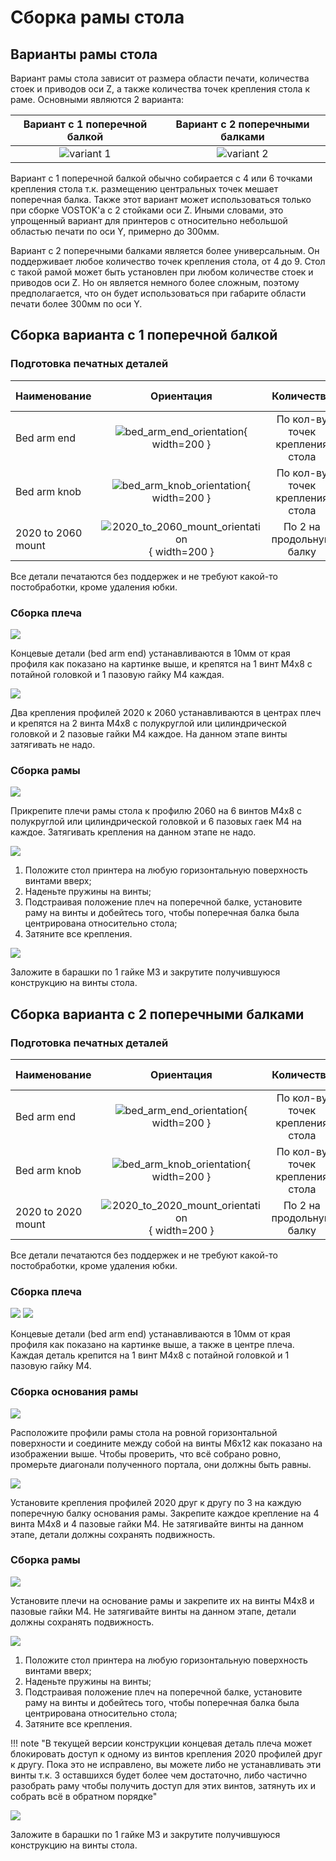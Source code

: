 # Сборка рамы стола

## Варианты рамы стола

Вариант рамы стола зависит от размера области печати, количества стоек и приводов оси Z, а также количества точек крепления стола к раме. Основными являются 2 варианта:

| Вариант с 1 поперечной балкой | Вариант с 2 поперечными балками |
| :---------------------------: | :-----------------------------: |
| ![variant 1](./pics/step_10/bed_frame_variant_1.png) | ![variant 2](./pics/step_10/bed_frame_variant_2.png) |

Вариант с 1 поперечной балкой обычно собирается с 4 или 6 точками крепления стола т.к. размещению центральных точек мешает поперечная балка. Также этот вариант может использоваться только при сборке VOSTOK'а с 2 стойками оси Z. Иными словами, это упрощенный вариант для принтеров с относительно небольшой областью печати по оси Y, примерно до 300мм.

Вариант с 2 поперечными балками является более универсальным. Он поддерживает любое количество точек крепления стола, от 4 до 9. Стол с такой рамой может быть установлен при любом количестве стоек и приводов оси Z. Но он является немного более сложным, поэтому предполагается, что он будет использоваться при габарите области печати более 300мм по оси Y.

## Сборка варианта с 1 поперечной балкой

### Подготовка печатных деталей

| Наименование | Ориентация | Количество | Предпочтительный материал |
|:------------ |:------:|:------:|:-----:|
| Bed arm end | ![bed_arm_end_orientation](./pics/step_10/bed_arm_end_orientation.png){ width=200 } | По кол-ву точек крепления стола | Любой жёсткий с термостойкостью выше 80°C |
| Bed arm knob | ![bed_arm_knob_orientation](./pics/step_10/bed_knob_orientation.png){ width=200 } | По кол-ву точек крепления стола | Любой жёсткий с термостойкостью выше 80°C |
| 2020 to 2060 mount | ![2020_to_2060_mount_orientation](./pics/step_10/2020_to_2060_mount_orientation.png){ width=200 } | По 2 на продольную балку | Любой жёсткий, кроме `PLA` |

Все детали печатаются без поддержек и не требуют какой-то постобработки, кроме удаления юбки.

### Сборка плеча

![](./pics/bed_frame_assembly/arm_end_install.png)

Концевые детали (bed arm end) устанавливаются в 10мм от края профиля как показано на картинке выше, и крепятся на 1 винт М4х8 с потайной головкой и 1 пазовую гайку М4 каждая.

![](./pics/bed_frame_assembly/2020_to_2060_mount_install.png)

Два крепления профилей 2020 к 2060 устанавливаются в центрах плеч и крепятся на 2 винта М4х8 с полукруглой или цилиндрической головкой и 2 пазовые гайки М4 каждое. На данном этапе винты затягивать не надо.

### Сборка рамы

![](./pics/bed_frame_assembly/bed_arm_install.png)

Прикрепите плечи рамы стола к профилю 2060 на 6 винтов М4х8 с полукруглой или цилиндрической головкой и 6 пазовых гаек М4 на каждое. Затягивать крепления на данном этапе не надо.

![](./pics/bed_frame_assembly/bed_frame_install.png)

1. Положите стол принтера на любую горизонтальную поверхность винтами вверх;
2. Наденьте пружины на винты;
3. Подстраивая положение плеч на поперечной балке, установите раму на винты и добейтесь того, чтобы поперечная балка была центрирована относительно стола;
4. Затяните все крепления.

![](./pics/bed_frame_assembly/bed_knob_install.png)

Заложите в барашки по 1 гайке М3 и закрутите получившуюся конструкцию на винты стола.

## Сборка варианта с 2 поперечными балками

### Подготовка печатных деталей

| Наименование | Ориентация | Количество | Предпочтительный материал |
|:------------ |:------:|:------:|:-----:|
| Bed arm end | ![bed_arm_end_orientation](./pics/step_10/bed_arm_end_orientation.png){ width=200 } | По кол-ву точек крепления стола | Любой жёсткий с термостойкостью выше 80°C |
| Bed arm knob | ![bed_arm_knob_orientation](./pics/step_10/bed_knob_orientation.png){ width=200 } | По кол-ву точек крепления стола | Любой жёсткий с термостойкостью выше 80°C |
| 2020 to 2020 mount | ![2020_to_2020_mount_orientation](./pics/bed_frame_assembly/2020_to_2020_mount_orientation.png){ width=200 } | По 2 на продольную балку | Любой жёсткий, кроме `PLA` |

Все детали печатаются без поддержек и не требуют какой-то постобработки, кроме удаления юбки.

### Сборка плеча

![](./pics/bed_frame_assembly/bed_arm_assembled.png)
![](./pics/bed_frame_assembly/arm_end_install.png)

Концевые детали (bed arm end) устанавливаются в 10мм от края профиля как показано на картинке выше, а также в центре плеча. Каждая деталь крепится на 1 винт М4х8 с потайной головкой и 1 пазовую гайку М4.

### Сборка основания рамы

![](./pics/bed_frame_assembly/bed_frame_square_assembly.png)

Расположите профили рамы стола на ровной горизонтальной поверхности и соедините между собой на винты М6х12 как показано на изображении выше. Чтобы проверить, что всё собрано ровно, промерьте диагонали полученного портала, они должны быть равны.

![](./pics/bed_frame_assembly/2020_to_2020_mount_install.png)

Установите крепления профилей 2020 друг к другу по 3 на каждую поперечную балку основания рамы. Закрепите каждое крепление на 4 винта М4х8 и 4 пазовые гайки М4. Не затягивайте винты на данном этапе, детали должны сохранять подвижность.

### Сборка рамы

![](./pics/bed_frame_assembly/bed_arm_install_v2.png)

Установите плечи на основание рамы и закрепите их на винты М4х8 и пазовые гайки М4. Не затягивайте винты на данном этапе, детали должны сохранять подвижность.

![](./pics/bed_frame_assembly/bed_frame_install_v2.png)

1. Положите стол принтера на любую горизонтальную поверхность винтами вверх;
2. Наденьте пружины на винты;
3. Подстраивая положение плеч на поперечной балке, установите раму на винты и добейтесь того, чтобы поперечная балка была центрирована относительно стола;
4. Затяните все крепления.

!!! note "В текущей версии конструкции концевая деталь плеча может блокировать доступ к одному из винтов крепления 2020 профилей друг к другу. Пока это не исправлено, вы можете либо не устанавливать эти винты т.к. 3 оставшихся будет более чем достаточно, либо частично разобрать раму чтобы получить доступ для этих винтов, затянуть их и собрать всё в обратном порядке"

![](./pics/bed_frame_assembly/bed_knob_install_v2.png)

Заложите в барашки по 1 гайке М3 и закрутите получившуюся конструкцию на винты стола.
